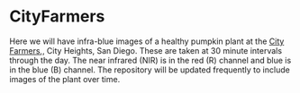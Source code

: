 # CityFarmers

Here we will have infra-blue images of a healthy pumpkin plant at the [City Farmers](http://www.cityfarmersnursery.com/),, City Heights, San Diego. 
These are taken at 30 minute intervals through the day. The near infrared (NIR) is in the red (R) channel  and blue is in the blue (B) channel. The repository will be updated frequently to include images of the plant over time.

